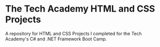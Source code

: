 # The Tech Academy HTML and CSS Projects
A repository for HTML and CSS Projects I completed for the Tech Academy's C# and .NET Framework Boot Camp.

